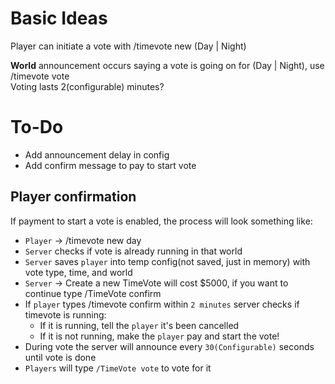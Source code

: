 # Basic Ideas

Player can initiate a vote with /timevote new (Day | Night)

**World** announcement occurs saying a vote is going on for (Day | Night), use /timevote vote  
Voting lasts 2(configurable) minutes?


# To-Do
- Add announcement delay in config
- Add confirm message to pay to start vote


## Player confirmation
If payment to start a vote is enabled, the process will look something like:
- `Player` -> /timevote new day
- `Server` checks if vote is already running in that world
- `Server` saves `player` into temp config(not saved, just in memory) with vote type, time, and world
- `Server` -> Create a new TimeVote will cost $5000, if you want to continue type /TimeVote confirm
- If `player` types /timevote confirm within `2 minutes` server checks if timevote is running:
  - If it is running, tell the `player` it's been cancelled
  - If it is not running, make the `player` pay and start the vote!
- During vote the server will announce every `30(Configurable)` seconds until vote is done
- `Players` will type `/TimeVote vote` to vote for it